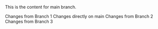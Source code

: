 This is the content for main branch.

Changes from Branch 1 
Changes directly on main
Changes from Branch 2
Changes from Branch 3

